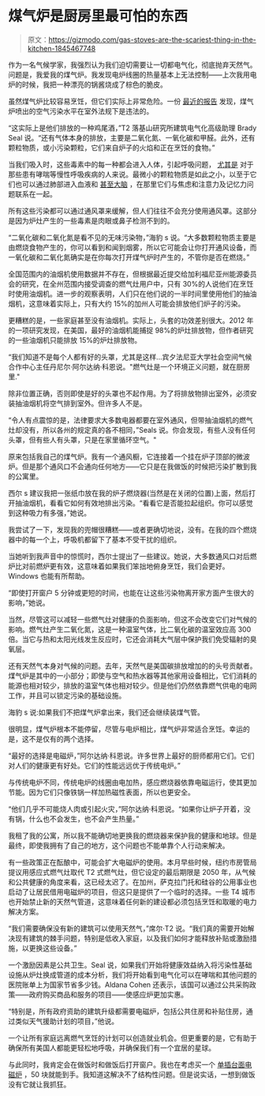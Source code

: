 # 煤气炉是厨房里最可怕的东西

> 原文：<https://gizmodo.com/gas-stoves-are-the-scariest-thing-in-the-kitchen-1845467748>

作为一名气候学家，我强烈认为我们迫切需要让一切都电气化，彻底抛弃天然气。问题是，我爱我的煤气炉。我发现电炉线圈的热量基本上无法控制——上次我用电炉的时候，我把一种漂亮的锅酱烧成了棕色的脆皮。



虽然煤气炉比较容易烹饪，但它们实际上非常危险。一份 [最近的报告](https://rmi.org/insight/gas-stoves-pollution-health) 发现，煤气炉喷出的空气污染水平在室外法规下是违法的。

“这实际上是他们排放的一种鸡尾酒，”T2 落基山研究所建筑电气化高级助理 Brady Seal 说。“还有气体本身的排放，主要是二氧化氮、一氧化碳和甲醛。此外，还有颗粒物质，或小污染颗粒，它们来自炉子的火焰和正在烹饪的食物。”

当我们吸入时，这些毒素中的每一种都会进入人体，引起呼吸问题， [尤其是](https://www.epa.gov/no2-pollution/basic-information-about-no2) 对于那些患有哮喘等慢性呼吸疾病的人来说。最微小的颗粒物质是如此之小，以至于它们也可以通过肺部进入血液和 [甚至大脑](https://gizmodo.com/air-pollution-gets-into-your-brain-and-scientists-want-1836977623) ，在那里它们[](https://ajph.aphapublications.org/doi/full/10.2105/AJPH.2018.304902)与焦虑和注意力及记忆力问题联系在一起。

所有这些污染都可以通过通风罩来缓解，但人们往往不会充分使用通风罩。这部分是因为炉灶产生的一些毒素是肉眼或鼻子检测不到的。

“二氧化碳和二氧化氮是看不见的无味污染物，”海豹 s 说。“大多数颗粒物质主要是由燃烧食物产生的，你可以看到和闻到烟雾，所以它可能会让你打开通风设备，而一氧化碳和二氧化氮确实是在你每次打开煤气炉时产生的，不管你是否在燃烧。”

全国范围内的油烟机使用数据并不存在，但根据最近提交给加利福尼亚州能源委员会的研究，在全州范围内接受调查的燃气灶用户中，只有 30%的人说他们在烹饪时使用油烟机。进一步的观察表明，人们只在他们说的一半时间里使用他们的抽油烟机，这意味着实际上，只有大约 15%的加州人可能会排放他们炉子的污染。

更糟糕的是，一些家庭甚至没有油烟机。实际上，头套的功效差别很大。2012 年的一项研究发现，在美国，最好的油烟机能捕捉 98%的炉灶排放物，但作者研究的一些油烟机只能排放 15%的炉灶排放物。

“我们知道不是每个人都有好的头罩，尤其是这样...宾夕法尼亚大学社会空间气候合作中心主任丹尼尔·阿尔达纳·科恩说。"燃气灶是一个环境正义问题，就在厨房里."

除非位置正确，否则即使是好的头罩也不起作用。为了将排放物排出室外，必须安装抽油烟机将空气排到室外。但许多人不是。

“令人有点震惊的是，法律要求大多数电器都要在室外通风，但带抽油烟机的燃气灶却没有，所以各州的规定真的各不相同，”Seals 说。你会发现，有些人没有任何头罩，但有些人有头罩，只是在家里循环空气。"

原来包括我自己的煤气炉。我有一个通风橱，它连接着一个挂在炉子顶部的微波炉。但是那个通风口不会通向任何地方——它只是在我做饭的时候把污染扩散到我的公寓里。

西尔 s 建议我把一张纸巾放在我的炉子燃烧器(当然是在关闭的位置)上面，然后打开抽油烟机，看看它如何有效地排出污染。“看看它是否能拉起组织。你可以感觉到这种吸力有多强，”她说。

我尝试了一下，发现我的兜帽很糟糕——或者更确切地说，没有。在我的四个燃烧器中的每一个上，呼吸机都留下了基本不受干扰的组织。

当她听到我声音中的惊慌时，西尔士提出了一些建议。她说，大多数通风口对后燃炉比对前燃炉更有效，这意味着如果我们笨拙地俯身烹饪，我们会更好。Windows 也能有所帮助。

“即使打开窗户 5 分钟或更短的时间，也能在让这些污染物离开家方面产生很大的影响，”她说。

当然，尽管这可以减轻一些燃气灶对健康的负面影响，但这不会改变它们对气候的影响。燃气灶产生二氧化氮，这是一种温室气体，比二氧化碳的温室效应高 300 倍。当它与热和太阳光线发生反应时，它还会消耗大气层中保护我们免受辐射的臭氧层。

还有天然气本身对气候的问题。去年，天然气是美国碳排放增加的的头号贡献者。煤气炉是其中的一小部分；即使与空气和热水器等其他家用设备相比，它们消耗的能源也相对较少，排放的温室气体也相对较少。但是他们仍然依靠燃气供电的电网工作，并且可以锁定污染的基础设施。

海豹 s 说:如果我们不把煤气炉拿出来，我们还会继续装煤气管。

很明显，煤气炉根本不能停留，尽管与电炉相比，煤气炉非常适合烹饪。幸运的是，这不是仅有的两个选择。

“最好的选择是电磁炉，”阿尔达纳·科恩说。许多世界上最好的厨师都用它们。它们对人们的健康更有好处。它们的性能远远优于传统电炉。”

与传统电炉不同，传统电炉的线圈由电加热，感应燃烧器依靠电磁运行，使其更加节能。因为它们只像铁锅一样加热磁性表面，所以也更安全。

“他们几乎不可能烧人肉或引起火灾，”阿尔达纳·科恩说。“如果你让炉子开着，没有锅，什么也不会发生，也不会产生热量。”

我租了我的公寓，所以我不能确切地更换我的燃烧器来保护我的健康和地球。但是最终，即使我拥有了自己的地方，这个问题也不能单靠个人行动来解决。

有一些政策正在酝酿中，可能会扩大电磁炉的使用。本月早些时候，纽约市房管局提议用感应式燃气灶取代 T2 式燃气灶，但它设定的最后期限是 2050 年，从气候和公共健康的角度来看，这已经太迟了。在加州，萨克拉门托和硅谷的公用事业也启动了让居民借用电磁炉的项目，但这只是提供了一个临时的选择。一些 T4 城市也开始禁止新的天然气管道，这意味着任何新的建设都必须包括烹饪和取暖的电力解决方案。

“我们需要确保没有新的建筑可以使用天然气，”席尔·T2 说。“我们真的需要开始解决现有建筑的棘手问题，特别是低收入家庭，以及我们如何才能释放补贴或激励措施，以更换这些设备。”

一个激励因素是公共卫生。Seal 说，如果我们开始将健康效益纳入将污染性基础设施从炉灶换成管道的成本分析，我们将开始看到电气化可以在哮喘和其他问题的医院账单上为国家节省多少钱。Aldana Cohen 还表示，该国可以通过公共采购政策——政府购买商品和服务的项目——使感应炉更加实惠。

“特别是，所有政府资助的建筑升级都需要电磁炉，包括公共住房和补贴住房，通过类似天气援助计划的项目，”他说。

一个让所有家庭远离燃气烹饪的计划可以创造就业机会。但更重要的是，它有助于确保所有美国人都能更轻松地呼吸，并确保我们有一个宜居的星球。

与此同时，我肯定会在做饭时和做饭后打开窗户。我也在考虑买一个 [单插台面电磁炉](https://www.webstaurantstore.com/avantco-icbtm-20-countertop-induction-range-cooker-120v-1800w/177ICBTM20.html?utm_source=google&utm_medium=cpc&utm_campaign=GoogleShopping&gclid=Cj0KCQjw59n8BRD2ARIsAAmgPmL_eMr2yIGIRknur3KpWMZhWKzyctV3CnEx6-T9AmHQNXaTV03WjFEaAiyEEALw_wcB) ，50 块就能到手。我知道这解决不了结构性问题。但是说实话，一想到做饭没有它就让我抓狂。